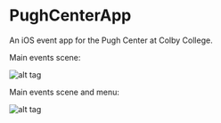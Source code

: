 # PughCenterApp
An iOS event app for the Pugh Center at Colby College.

Main events scene:

![alt tag](https://raw.githubusercontent.com/ivdekov/PughCenterApp/master/events.png)

Main events scene and menu:

![alt tag](https://raw.githubusercontent.com/ivdekov/PughCenterApp/master/menu.png)
